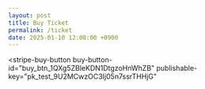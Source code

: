 ```yaml
---
layout: post
title: Buy Ticket
permalink: /ticket
date: 2025-01-10 12:00:00 +0900
---
```


<script async
  src="https://js.stripe.com/v3/buy-button.js">
</script>

<stripe-buy-button
  buy-button-id="buy_btn_1QXg5ZBleKDN1DtgzoHnWhZB"
  publishable-key="pk_test_9U2MCwzOC3Ij05n7ssrTHHjG"
>
</stripe-buy-button>

